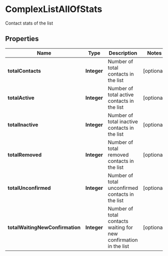 

# ComplexListAllOfStats

Contact stats of the list
## Properties

Name | Type | Description | Notes
------------ | ------------- | ------------- | -------------
**totalContacts** | **Integer** | Number of total contacts in the list |  [optional]
**totalActive** | **Integer** | Number of total active contacts in the list |  [optional]
**totalInactive** | **Integer** | Number of total inactive contacts in the list |  [optional]
**totalRemoved** | **Integer** | Number of total removed contacts in the list |  [optional]
**totalUnconfirmed** | **Integer** | Number of total unconfirmed contacts in the list |  [optional]
**totalWaitingNewConfirmation** | **Integer** | Number of total contacts waiting for new confirmation in the list |  [optional]



